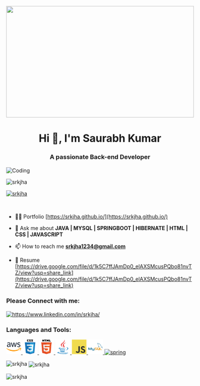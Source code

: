 <p align="center">
<img  align="center" width=100% height=300 src="https://miro.medium.com/max/828/1*lhOax3cZATGZwEhG0uTYRA.gif?raw=true?">
</p>
<h1 align="center">Hi 👋, I'm Saurabh Kumar</h1>
<h3 align="center">A passionate Back-end Developer</h3>
<img align="center" alt="Coding" width= "400" src= "https://media0.giphy.com/media/qgQUggAC3Pfv687qPC/giphy.gif?cid=ecf05e472naewarpw0tl8hon4wp3hkxf0rk3kxtxe29kgo9o&rid=giphy.gif&ct=g">


<p align="left"> <img src="https://komarev.com/ghpvc/?username=srkjha&label=Profile%20views&color=0e75b6&style=flat" alt="srkjha" /> </p>

<p align="left"> <a href="https://github.com/ryo-ma/github-profile-trophy"><img src="https://github-profile-trophy.vercel.app/?username=srkjha" alt="srkjha" /></a> </p>

<p align="left"> <a href="https://twitter.com/" target="blank"><img src="https://img.shields.io/twitter/follow/?logo=twitter&style=for-the-badge" alt="" /></a> </p>

- 👨‍💻 Portfolio [https://srkjha.github.io/](https://srkjha.github.io/)

- 💬 Ask me about **JAVA | MYSQL |  SPRINGBOOT | HIBERNATE | HTML | CSS | JAVASCRIPT**

- 📫 How to reach me **srkjha1234@gmail.com**

- 📄 Resume [https://drive.google.com/file/d/1k5C7ffJAmDp0_elAXSMcusPQbo81nvTZ/view?usp=share_link](https://drive.google.com/file/d/1k5C7ffJAmDp0_elAXSMcusPQbo81nvTZ/view?usp=share_link)

<h3 align="left">Please Connect with me:</h3>
<p align="left">
<a href="https://www.linkedin.com/in/srkjha/" target="blank"><img align="center" src="https://raw.githubusercontent.com/rahuldkjain/github-profile-readme-generator/master/src/images/icons/Social/linked-in-alt.svg" alt="https://www.linkedin.com/in/srkjha/" height="30" width="40" /></a>
</p>

<h3 align="left">Languages and Tools:</h3>
<p align="left"> <a href="https://aws.amazon.com" target="_blank" rel="noreferrer"> <img src="https://raw.githubusercontent.com/devicons/devicon/master/icons/amazonwebservices/amazonwebservices-original-wordmark.svg" alt="aws" width="40" height="40"/> </a> <a href="https://www.w3schools.com/css/" target="_blank" rel="noreferrer"> <img src="https://raw.githubusercontent.com/devicons/devicon/master/icons/css3/css3-original-wordmark.svg" alt="css3" width="40" height="40"/> </a> <a href="https://www.w3.org/html/" target="_blank" rel="noreferrer"> <img src="https://raw.githubusercontent.com/devicons/devicon/master/icons/html5/html5-original-wordmark.svg" alt="html5" width="40" height="40"/> </a> <a href="https://www.java.com" target="_blank" rel="noreferrer"> <img src="https://raw.githubusercontent.com/devicons/devicon/master/icons/java/java-original.svg" alt="java" width="40" height="40"/> </a> <a href="https://developer.mozilla.org/en-US/docs/Web/JavaScript" target="_blank" rel="noreferrer"> <img src="https://raw.githubusercontent.com/devicons/devicon/master/icons/javascript/javascript-original.svg" alt="javascript" width="40" height="40"/> </a> <a href="https://www.mysql.com/" target="_blank" rel="noreferrer"> <img src="https://raw.githubusercontent.com/devicons/devicon/master/icons/mysql/mysql-original-wordmark.svg" alt="mysql" width="40" height="40"/> </a> <a href="https://spring.io/" target="_blank" rel="noreferrer"> <img src="https://www.vectorlogo.zone/logos/springio/springio-icon.svg" alt="spring" width="40" height="40"/> </a> </p>

<p><img align="left" src="https://github-readme-stats.vercel.app/api/top-langs?username=srkjha&show_icons=true&locale=en&layout=compact" alt="srkjha" /></p>

<p>&nbsp;<img align="center" src="https://github-readme-stats.vercel.app/api?username=srkjha&show_icons=true&locale=en" alt="srkjha" /></p>

<p><img align="center" src="https://github-readme-streak-stats.herokuapp.com/?user=srkjha&" alt="srkjha" /></p>
<!--
**Aman103767/Aman103767** is a ✨ _special_ ✨ repository because its `README.md` (this file) appears on your GitHub profile.

Here are some ideas to get you started:

- 🔭 I’m currently working on ...
- 🌱 I’m currently learning ...
- 👯 I’m looking to collaborate on   ...
- 🤔 I’m looking for help  with  . ..
- 📫 How to reach me:      .   ..
-->
